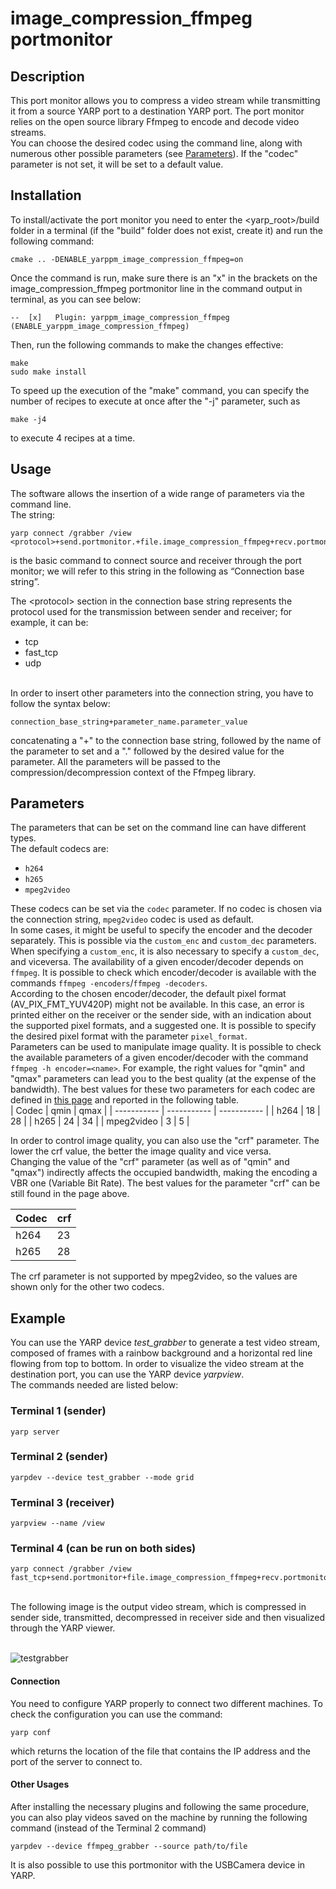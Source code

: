 
# image_compression_ffmpeg portmonitor
## Description

This port monitor allows you to compress a video stream while transmitting it from a source YARP port to a destination YARP port. The port monitor relies on the open source library Ffmpeg to encode and decode video streams.
<br>
You can choose the desired codec using the command line, along with numerous other possible parameters (see [Parameters](#Parameters)).
If the "codec" parameter is not set, it will be set to a default value.

## Installation

To install/activate the port monitor you need to enter the <yarp_root>/build folder in a terminal (if the "build" folder does not exist, create it) and run the following command:
```
cmake .. -DENABLE_yarppm_image_compression_ffmpeg=on
```
Once the command is run, make sure there is an "x" in the brackets on the image_compression_ffmpeg portmonitor line in the command output in terminal, as you can see below:
```
--  [x]   Plugin: yarppm_image_compression_ffmpeg (ENABLE_yarppm_image_compression_ffmpeg)
```
Then, run the following commands to make the changes effective:
```
make
sudo make install
```
To speed up the execution of the "make" command, you can specify the number of recipes to execute at once after the "-j" parameter, such as
```
make -j4
```
to execute 4 recipes at a time.

## Usage

The software allows the insertion of a wide range of parameters via the command line.<br>
The string:
```
yarp connect /grabber /view <protocol>+send.portmonitor.+file.image_compression_ffmpeg+recv.portmonitor+file.image_compression_ffmpeg+type.dll
```
is the basic command to connect source and receiver through the port monitor; we will refer to this string in the following as “Connection base string”. <br>

The \<protocol\> section in the connection base string represents the protocol used for the transmission between sender and receiver; for example, it can be:
-   tcp
-   fast_tcp
-   udp

<br>
In order to insert other parameters into the connection string, you have to follow the syntax below:<br>

```
connection_base_string+parameter_name.parameter_value
```
concatenating a "+" to the connection base string, followed by the name of the parameter to set and a "." followed by the desired value for the parameter.
All the parameters will be passed to the compression/decompression context of the Ffmpeg library.

## Parameters

The parameters that can be set on the command line can have different types.<br>
The default codecs are:
-   ``h264``
-   ``h265``
-   ``mpeg2video``

These codecs can be set via the ``codec`` parameter. If no codec is chosen via the connection string, ``mpeg2video`` codec is used as default. <br>
In some cases, it might be useful to specify the encoder and the decoder separately. This is possible via the ``custom_enc`` and ``custom_dec`` parameters.
When specifying a ``custom_enc``, it is also necessary to specify a ``custom_dec``, and viceversa. The availability of a given encoder/decoder depends on ``ffmpeg``.
It is possible to check which encoder/decoder is available with the commands ``ffmpeg -encoders``/``ffmpeg -decoders``.<br>
According to the chosen encoder/decoder, the default pixel format (AV_PIX_FMT_YUV420P) might not be available. In this case, an error is printed either on the receiver
or the sender side, with an indication about the supported pixel formats, and a suggested one. It is possible to specify the desired pixel format with the
parameter ``pixel_format``. <br>
Parameters can be used to manipulate image quality. It is possible to check the available parameters of a given encoder/decoder with the command ``ffmpeg -h encoder=<name>``.
For example, the right values for "qmin" and "qmax" parameters can lead you to the best quality (at the expense of the bandwidth).
The best values for these two parameters for each codec are defined in [this page](https://slhck.info/video/2017/02/24/vbr-settings.html) and reported in the following table. <br>
| Codec       | qmin        | qmax        |
| ----------- | ----------- | ----------- |
| h264        | 18          | 28          |
| h265        | 24          | 34          |
| mpeg2video  | 3           | 5           |

In order to control image quality, you can also use the "crf" parameter. The lower the crf value, the better the image quality and vice versa. <br>
Changing the value of the "crf" parameter (as well as of "qmin" and "qmax") indirectly affects the occupied bandwidth, making the encoding a VBR one (Variable Bit Rate).
The best values for the parameter "crf" can be still found in the page above.

| Codec       | crf         |
| ----------- | ----------- |
| h264        | 23          |
| h265        | 28          |

The crf parameter is not supported by mpeg2video, so the values are shown only for the other two codecs.



## Example

You can use the YARP device *test_grabber* to generate a test video stream, composed of frames with a rainbow background and a horizontal red line flowing from top to bottom. In order to visualize the video stream at the destination port, you can use the YARP device *yarpview*.<br>
The commands needed are listed below: <br>

### Terminal 1 (sender)
```
yarp server
```

### Terminal 2 (sender)
```
yarpdev --device test_grabber --mode grid
```

### Terminal 3 (receiver)
```
yarpview --name /view
```

### Terminal 4 (can be run on both sides)
```
yarp connect /grabber /view fast_tcp+send.portmonitor+file.image_compression_ffmpeg+recv.portmonitor+file.image_compression_ffmpeg+type.dll
```
<br>
The following image is the output video stream, which is compressed in sender side, transmitted, decompressed in receiver side and then visualized through the YARP viewer.
<br><br>

![testgrabber](Img/testgrabber.png)
<br>

#### Connection
You need to configure YARP properly to connect two different machines. To check the configuration you can use the command:
```
yarp conf
```
which returns the location of the file that contains the IP address and the port of the server to connect to.
<br>

#### Other Usages
After installing the necessary plugins and following the same procedure, you can also play videos saved on the machine by running the following command (instead of the Terminal 2 command)
```
yarpdev --device ffmpeg_grabber --source path/to/file
```
It is also possible to use this portmonitor with the USBCamera device in YARP.
